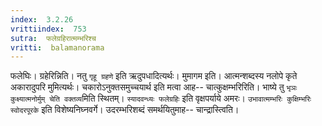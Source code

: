 ```yaml
---
index:  3.2.26
vrittiindex:  753
sutra:  फलेग्रहिरात्मम्भरिश्च
vritti:  balamanorama 
---
```


फलेघिः। ग्रहेरिन्निति। नतु `गृहू ग्रहणे` इति ऋदुपधादित्यर्थः। मुमागम इति। आत्मन्शब्दस्य नलोपे कृते अकारादुपरि मुमित्यर्थः। चकारोऽनुक्तसमुच्चयार्थ इति मत्वा आह-- चात्कुक्षम्भरिरिति। भाष्ये तु `भृञः कुक्ष्यात्मनोर्मुम् चेति वक्तव्य`मिति स्थितम्। `स्यादवन्ध्यः फलेग्रहिः` इति वृक्षपर्याये अमरः। `उभावात्मम्भरिः कुक्षिम्भरिः स्वोदरपूरके` इति विशेष्यनिघ्नवर्गे। उदरम्भरिशब्दं समर्थयितुमाह-- चान्द्रास्त्विति। 

